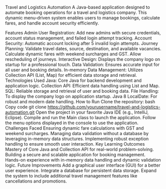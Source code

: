 Travel and Logistics Automation
A Java-based application designed to automate booking operations for a travel and logistics company. This dynamic menu-driven system enables users to manage bookings, calculate fares, and handle account security efficiently.

Features
Admin User Registration: Add new admins with secure credentials, account status management, and failed login attempt tracking.
Account Security: Automatic account locking after 5 invalid login attempts.
Journey Planning:
Validate travel dates, source, destination, and available vacancies.
Calculate dynamic fares with weekend surcharges and GST.
Allow rescheduling of journeys.
Interactive Design: Displays the company logo on startup for a professional touch.
Data Validation: Ensures accurate input for all user and booking details.
In-memory Data Management: Utilizes Collection API (List, Map) for efficient data storage and retrieval.
Technologies Used
Java: Core Java for backend development and application logic.
Collection API: Efficient data handling using List and Map.
SQL: Reliable storage and retrieval of user and booking data.
File Handling: To display the company logo on application startup.
Java 8 LocalDate: For robust and modern date handling.
How to Run
Clone the repository:
bash
Copy code
git clone https://github.com/yourusername/travel-and-logistics-automation.git
Open the project in your favorite Java IDE (e.g., IntelliJ, Eclipse).
Compile and run the Main class to launch the application.
Follow the menu options displayed in the console to use the application.
Challenges Faced
Ensuring dynamic fare calculations with GST and weekend surcharges.
Managing data validation without a database by leveraging in-memory data structures.
Implementing robust exception handling to ensure smooth user interaction.
Key Learning Outcomes
Mastery of Core Java and Collection API for real-world problem-solving.
Building a secure and scalable application for booking management.
Hands-on experience with in-memory data handling and dynamic validation logic.
Future Improvements
Add a graphical user interface (GUI) for a better user experience.
Integrate a database for persistent data storage.
Expand the system to include additional travel management features like cancellations and promotions.
